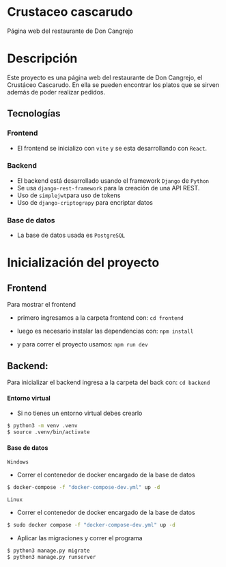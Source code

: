 # Crustaceo cascarudo
Página web del restaurante de Don Cangrejo

# Descripción
Este proyecto es una página web del restaurante de Don Cangrejo, el Crustáceo Cascarudo. En ella se pueden encontrar los platos que se sirven además de poder realizar pedidos.

## Tecnologías
### Frontend

- El frontend se inicializo con `vite` y se esta desarrollando con `React`.

### Backend
- El backend está desarrollado usando el framework `Django` de `Python`
- Se usa `django-rest-framework` para la creación de una API REST.
- Uso de `simplejwt`para uso de tokens
- Uso de `django-criptograpy` para encriptar datos
### Base de datos
- La base de datos usada es `PostgreSQL`

# Inicialización del proyecto
## Frontend

Para mostrar el frontend

- primero ingresamos a la carpeta frontend con:
`cd frontend`

- luego es necesario instalar las dependencias con:
`npm install`

- y para correr el proyecto usamos:
`npm run dev`

## Backend:
Para inicializar el backend ingresa a la carpeta del back con: `cd backend`

#### Entorno virtual
- Si no tienes un entorno virtual debes crearlo
```bash
$ python3 -m venv .venv
$ source .venv/bin/activate
```

#### Base de datos
`Windows`
- Correr el contenedor de docker encargado de la base de datos
```bash
$ docker-compose -f "docker-compose-dev.yml" up -d
```

`Linux`
- Correr el contenedor de docker encargado de la base de datos
```bash
$ sudo docker compose -f "docker-compose-dev.yml" up -d
```

- Aplicar las migraciones y correr el programa
```bash
$ python3 manage.py migrate
$ python3 manage.py runserver
```
